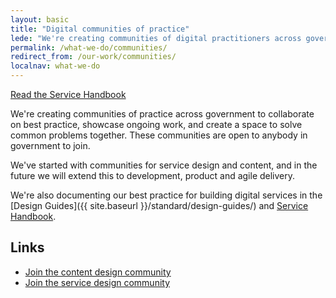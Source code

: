 ```yaml
---
layout: basic
title: "Digital communities of practice"
lede: "We're creating communities of digital practitioners across government, and sharing our best practice together."
permalink: /what-we-do/communities/
redirect_from: /our-work/communities/
localnav: what-we-do
---
```


<a href="http://ausdto.github.io/service-handbook/" role="button">Read the Service Handbook</a>
    
We're creating communities of practice across government to collaborate on best practice, showcase ongoing work, and create a space to solve common problems together. These communities are open to anybody in government to join.
 
We've started with communities for service design and content, and in the future we will extend this to development, product and agile delivery.

We're also documenting our best practice for building digital services in the [Design Guides]({{ site.baseurl }}/standard/design-guides/) and [Service Handbook](http://ausdto.github.io/service-handbook/).

## Links

* [Join the content design community](https://docs.google.com/a/digital.gov.au/forms/d/1FDc92Hb2VXa0DBf03CCOXK2ih5SfF7aNFrFscj7W09s/edit?usp=sharing)
* [Join the service design community](http://goo.gl/forms/5Yqe7he9qx)

